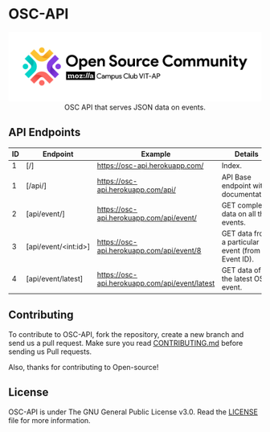 # OSC-API

<p align="center">
    <a href="https://github.com/Open-Source-Community-VIT-AP/OSC-API"><img src="assets/Long_logo.png" alt="Logo" border="0"></a>
    <br>OSC API that serves JSON data on events.
</p>

## API Endpoints

| ID  | Endpoint              | Example                                        | Details                                           |
| --- | --------------------- | ---------------------------------------------- | ------------------------------------------------- |
| 1   | [/]                   | https://osc-api.herokuapp.com/                 | Index.                                            |
| 1   | [/api/]               | https://osc-api.herokuapp.com/api/             | API Base endpoint with documentation              |
| 2   | [api/event/]          | https://osc-api.herokuapp.com/api/event/       | GET complete data on all the events.              |
| 3   | [api/event/\<int:id>] | https://osc-api.herokuapp.com/api/event/8      | GET data from a particular event (from Event ID). |
| 4   | [api/event/latest]    | https://osc-api.herokuapp.com/api/event/latest | GET data of the latest OSC event.                 |

## Contributing

To contribute to OSC-API, fork the repository, create a new branch and send us a pull request. Make sure you read [CONTRIBUTING.md](https://github.com/Open-Source-Community-VIT-AP/OSC-API/blob/main/.github/CONTRIBUTING.md) before sending us Pull requests.

Also, thanks for contributing to Open-source!

## License

OSC-API is under The GNU General Public License v3.0. Read the [LICENSE](https://github.com/Open-Source-Community-VIT-AP/OSC-API/blob/main/LICENSE) file for more information.
